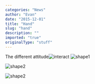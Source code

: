 ```yaml
---
categories: "News"
author: "Evan"
date: "2015-12-01"
title: "Hand"
slug: "hand"
description: ""
imported: "true"
originalType: "stuff"
---
```



The different attitude![interact](2%EF%BC%881%EF%BC%89_0.jpg) ![shape1](1%20%282%29.png) 

![shape2](1%20%2810%29.png) 

![shape2](1%20%287%29.png) 

